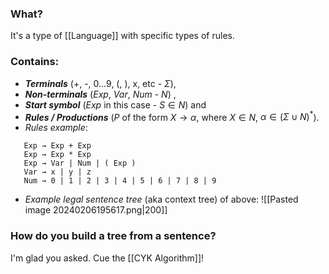 ### What?
It's a type of [[Language]] with specific types of rules. 

### Contains:
- ***Terminals*** (+, -, 0...9, (, ), x, etc - $\Sigma$), 
- ***Non-terminals*** (*Exp*, *Var*, *Num* - $N$) , 
- ***Start symbol*** (*Exp* in this case - $S \in N$) and 
- ***Rules / Productions*** ($P$ of the form $X \rightarrow \alpha$, where $X \in N$, $\alpha \in (\Sigma \cup N)^*$). 
- *Rules example*:
 ```
	Exp → Exp + Exp
	Exp → Exp * Exp
	Exp → Var | Num | ( Exp )
	Var → x | y | z
	Num → 0 | 1 | 2 | 3 | 4 | 5 | 6 | 7 | 8 | 9
```
- *Example legal sentence tree* (aka context tree) of above:
	![[Pasted image 20240206195617.png|200]]

### How do you build a tree from a sentence?
I'm glad you asked. Cue the [[CYK Algorithm]]!